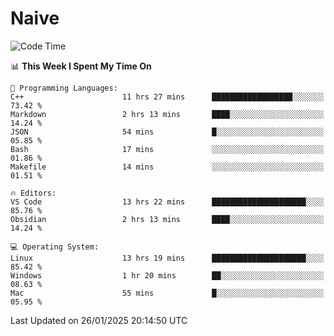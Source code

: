 # Naive
<!-- ## 日拱一卒，功不唐捐 -->
<!-- [![GitHub Streak](https://streak-stats.demolab.com/?user=XiaoXKKK)](https://git.io/streak-stats) -->
<!--START_SECTION:waka-->
![Code Time](http://img.shields.io/badge/Code%20Time-231%20hrs%2044%20mins-blue)

📊 **This Week I Spent My Time On** 

```text
💬 Programming Languages: 
C++                      11 hrs 27 mins      ██████████████████░░░░░░░   73.42 % 
Markdown                 2 hrs 13 mins       ████░░░░░░░░░░░░░░░░░░░░░   14.24 % 
JSON                     54 mins             █░░░░░░░░░░░░░░░░░░░░░░░░   05.85 % 
Bash                     17 mins             ░░░░░░░░░░░░░░░░░░░░░░░░░   01.86 % 
Makefile                 14 mins             ░░░░░░░░░░░░░░░░░░░░░░░░░   01.51 % 

🔥 Editors: 
VS Code                  13 hrs 22 mins      █████████████████████░░░░   85.76 % 
Obsidian                 2 hrs 13 mins       ████░░░░░░░░░░░░░░░░░░░░░   14.24 % 

💻 Operating System: 
Linux                    13 hrs 19 mins      █████████████████████░░░░   85.42 % 
Windows                  1 hr 20 mins        ██░░░░░░░░░░░░░░░░░░░░░░░   08.63 % 
Mac                      55 mins             █░░░░░░░░░░░░░░░░░░░░░░░░   05.95 % 
```


 Last Updated on 26/01/2025 20:14:50 UTC
<!--END_SECTION:waka-->
